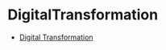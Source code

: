 # DigitalTransformation

* [Digital Transformation](https://www.edx.org/professional-certificate/kthx-digital-transformation)
